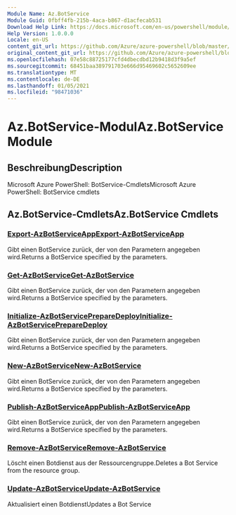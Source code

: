 ```yaml
---
Module Name: Az.BotService
Module Guid: 0fbff4fb-215b-4aca-b867-d1acfecab531
Download Help Link: https://docs.microsoft.com/en-us/powershell/module/az.botservice
Help Version: 1.0.0.0
Locale: en-US
content_git_url: https://github.com/Azure/azure-powershell/blob/master/src/BotService/help/Az.BotService.md
original_content_git_url: https://github.com/Azure/azure-powershell/blob/master/src/BotService/help/Az.BotService.md
ms.openlocfilehash: 07e58c88725177cfd4dbecdbd12b9418d3f9a5ef
ms.sourcegitcommit: 68451baa389791703e666d95469602c5652609ee
ms.translationtype: MT
ms.contentlocale: de-DE
ms.lasthandoff: 01/05/2021
ms.locfileid: "98471036"
---
```

# <span data-ttu-id="b4d89-101">Az.BotService-Modul</span><span class="sxs-lookup"><span data-stu-id="b4d89-101">Az.BotService Module</span></span>
## <span data-ttu-id="b4d89-102">Beschreibung</span><span class="sxs-lookup"><span data-stu-id="b4d89-102">Description</span></span>
<span data-ttu-id="b4d89-103">Microsoft Azure PowerShell: BotService-Cmdlets</span><span class="sxs-lookup"><span data-stu-id="b4d89-103">Microsoft Azure PowerShell: BotService cmdlets</span></span>

## <span data-ttu-id="b4d89-104">Az.BotService-Cmdlets</span><span class="sxs-lookup"><span data-stu-id="b4d89-104">Az.BotService Cmdlets</span></span>
### [<span data-ttu-id="b4d89-105">Export-AzBotServiceApp</span><span class="sxs-lookup"><span data-stu-id="b4d89-105">Export-AzBotServiceApp</span></span>](Export-AzBotServiceApp.md)
<span data-ttu-id="b4d89-106">Gibt einen BotService zurück, der von den Parametern angegeben wird.</span><span class="sxs-lookup"><span data-stu-id="b4d89-106">Returns a BotService specified by the parameters.</span></span>

### [<span data-ttu-id="b4d89-107">Get-AzBotService</span><span class="sxs-lookup"><span data-stu-id="b4d89-107">Get-AzBotService</span></span>](Get-AzBotService.md)
<span data-ttu-id="b4d89-108">Gibt einen BotService zurück, der von den Parametern angegeben wird.</span><span class="sxs-lookup"><span data-stu-id="b4d89-108">Returns a BotService specified by the parameters.</span></span>

### [<span data-ttu-id="b4d89-109">Initialize-AzBotServicePrepareDeploy</span><span class="sxs-lookup"><span data-stu-id="b4d89-109">Initialize-AzBotServicePrepareDeploy</span></span>](Initialize-AzBotServicePrepareDeploy.md)
<span data-ttu-id="b4d89-110">Gibt einen BotService zurück, der von den Parametern angegeben wird.</span><span class="sxs-lookup"><span data-stu-id="b4d89-110">Returns a BotService specified by the parameters.</span></span>

### [<span data-ttu-id="b4d89-111">New-AzBotService</span><span class="sxs-lookup"><span data-stu-id="b4d89-111">New-AzBotService</span></span>](New-AzBotService.md)
<span data-ttu-id="b4d89-112">Gibt einen BotService zurück, der von den Parametern angegeben wird.</span><span class="sxs-lookup"><span data-stu-id="b4d89-112">Returns a BotService specified by the parameters.</span></span>

### [<span data-ttu-id="b4d89-113">Publish-AzBotServiceApp</span><span class="sxs-lookup"><span data-stu-id="b4d89-113">Publish-AzBotServiceApp</span></span>](Publish-AzBotServiceApp.md)
<span data-ttu-id="b4d89-114">Gibt einen BotService zurück, der von den Parametern angegeben wird.</span><span class="sxs-lookup"><span data-stu-id="b4d89-114">Returns a BotService specified by the parameters.</span></span>

### [<span data-ttu-id="b4d89-115">Remove-AzBotService</span><span class="sxs-lookup"><span data-stu-id="b4d89-115">Remove-AzBotService</span></span>](Remove-AzBotService.md)
<span data-ttu-id="b4d89-116">Löscht einen Botdienst aus der Ressourcengruppe.</span><span class="sxs-lookup"><span data-stu-id="b4d89-116">Deletes a Bot Service from the resource group.</span></span>

### [<span data-ttu-id="b4d89-117">Update-AzBotService</span><span class="sxs-lookup"><span data-stu-id="b4d89-117">Update-AzBotService</span></span>](Update-AzBotService.md)
<span data-ttu-id="b4d89-118">Aktualisiert einen Botdienst</span><span class="sxs-lookup"><span data-stu-id="b4d89-118">Updates a Bot Service</span></span>


